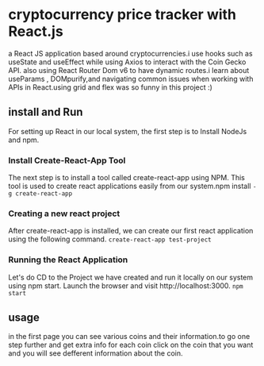 # cryptocurrency price tracker with React.js

a React JS application based around cryptocurrencies.i use hooks such as useState and useEffect while using Axios to interact with the Coin Gecko API. also using React Router Dom v6 to have dynamic routes.i learn about useParams , DOMpurify,and navigating common issues when working with APIs in React.using grid and flex was so funny in this project :)

## install and Run 

For setting up React in our local system, the first step is to Install NodeJs and npm.

### Install Create-React-App Tool

The next step is to install a tool called create-react-app using NPM. This tool is used to create react applications easily from our system.npm install `-g create-react-app`

### Creating a new react project

After create-react-app is installed, we can create our first react application using the following command. `create-react-app test-project`

### Running the React Application

Let's do CD to the Project we have created and run it locally on our system using npm start. Launch the browser and visit http://localhost:3000. `npm start`

## usage 
in the first page you can see various coins and their information.to go one step further and get extra info for each coin click on the coin that you want and you will see defferent information about the coin.

